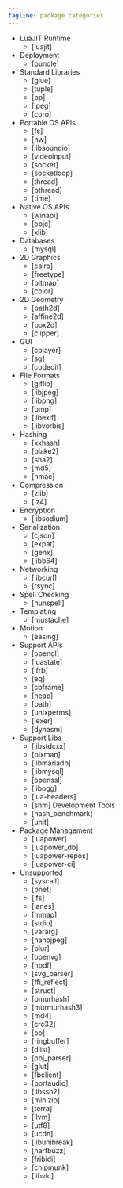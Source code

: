 ```yaml
---
tagline: package categories
---
```


* LuaJIT Runtime
	* [luajit]
* Deployment
	* [bundle]
* Standard Libraries
	* [glue]
	* [tuple]
	* [pp]
	* [lpeg]
	* [coro]
* Portable OS APIs
	* [fs]
	* [nw]
	* [libsoundio]
	* [videoinput]
	* [socket]
	* [socketloop]
	* [thread]
	* [pthread]
	* [time]
* Native OS APIs
	* [winapi]
	* [objc]
	* [xlib]
* Databases
	* [mysql]
* 2D Graphics
	* [cairo]
	* [freetype]
	* [bitmap]
	* [color]
* 2D Geometry
	* [path2d]
	* [affine2d]
	* [box2d]
	* [clipper]
* GUI
	* [cplayer]
	* [sg]
	* [codedit]
* File Formats
	* [giflib]
	* [libjpeg]
	* [libpng]
	* [bmp]
	* [libexif]
	* [libvorbis]
* Hashing
	* [xxhash]
   * [blake2]
	* [sha2]
	* [md5]
	* [hmac]
* Compression
	* [zlib]
	* [lz4]
* Encryption
	* [libsodium]
* Serialization
	* [cjson]
	* [expat]
	* [genx]
	* [libb64]
* Networking
	* [libcurl]
	* [rsync]
* Spell Checking
	* [hunspell]
* Templating
   * [mustache]
* Motion
	* [easing]
* Support APIs
	* [opengl]
	* [luastate]
	* [lfrb]
	* [eq]
	* [cbframe]
	* [heap]
	* [path]
	* [unixperms]
	* [lexer]
	* [dynasm]
* Support Libs
	* [libstdcxx]
	* [pixman]
	* [libmariadb]
	* [libmysql]
	* [openssl]
   * [libogg]
	* [lua-headers]
	* [shm]
Development Tools
	* [hash_benchmark]
   * [unit]
* Package Management
	* [luapower]
	* [luapower_db]
	* [luapower-repos]
	* [luapower-ci]
* Unsupported
	* [syscall]
	* [bnet]
	* [lfs]
	* [lanes]
	* [mmap]
	* [stdio]
	* [vararg]
	* [nanojpeg]
	* [blur]
	* [openvg]
	* [hpdf]
	* [svg_parser]
	* [ffi_reflect]
	* [struct]
	* [pmurhash]
	* [murmurhash3]
	* [md4]
	* [crc32]
	* [oo]
	* [ringbuffer]
	* [dlist]
	* [obj_parser]
	* [glut]
	* [fbclient]
	* [portaudio]
	* [libssh2]
	* [minizip]
	* [terra]
	* [llvm]
	* [utf8]
	* [ucdn]
	* [libunibreak]
	* [harfbuzz]
	* [fribidi]
	* [chipmunk]
	* [libvlc]
